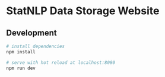 # StatNLP Data Storage Website

## Development

``` bash
# install dependencies
npm install

# serve with hot reload at localhost:8080
npm run dev

```
